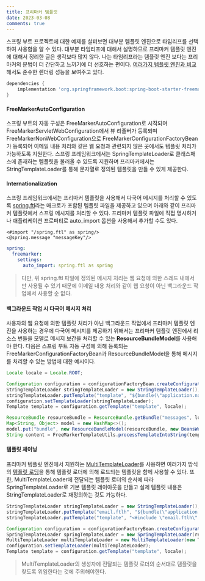 ```yaml
---
title: 프리마커 템플릿
date: 2023-03-08
comments: true
---
```


스프링 부트 프로젝트에 대한 예제를 살펴보면 대부분 템플릿 엔진으로 타임리프를 선택하여 사용함을 알 수 있다. 대부분 타임리프에 대해서 설명하므로 프리마커 템플릿 엔진에 대해서 정리한 글은 생각보다 많지 않다. 나는 타임리프라는 템플릿 엔진 보다는 프리마커의 문법이 더 간단하고 느끼기에 더 선호하는 편이다. [여러가지 템플릿 엔진과 비교](https://github.com/jreijn/spring-comparing-template-engines)해서도 준수한 렌더링 성능을 보여주고 있다.

```gradle
dependencies {
    implementation 'org.springframework.boot:spring-boot-starter-freemarker'
}
```

#### FreeMarkerAutoConfiguration
스프링 부트의 자동 구성은 FreeMarkerAutoConfiguration로 시작되며 FreeMarkerServletWebConfiguration에서 뷰 리졸버가 등록되며 FreeMarkerNonWebConfiguration으로 FreeMarkerConfigurationFactoryBean가 등록되어 이메일 내용 처리와 같은 웹 요청과 관련되지 않은 곳에서도 템플릿 처리가 가능하도록 지원한다. 스프링 프레임워크에서는 SpringTemplateLoader로 클래스패스에 존재하는 템플릿을 불러올 수 있도록 지원하며 프리마커에서는 StringTemplateLoader를 통해 문자열로 정의된 템플릿을 만들 수 있게 제공한다.

#### Internationalization
스프링 프레임워크에서는 프리마커 템플릿을 사용해서 다국어 메시지를 처리할 수 있도록 [spring.ftl](https://github.com/spring-projects/spring-framework/blob/main/spring-webmvc/src/main/resources/org/springframework/web/servlet/view/freemarker/spring.ftl)라는 매크로가 포함된 템플릿 파일을 제공하고 있으며 아래와 같이 프리마커 템플릿에서 스프링 메시지를 처리할 수 있다. 프리마커 템플릿 파일에 직접 명시하거나 애플리케이션 프로퍼티로 auto_import 옵션을 사용해서 추가할 수도 있다.

```ftl index.ftlh
<#import "/spring.ftl" as spring/>
<@spring.message "messageKey"/>
```

```yml application.yml
spring:
  freemarker:
    settings:
      auto_import: spring.ftl as spring
```

> 다만, 위 spring.ftl 파일에 정의된 메시지 처리는 웹 요청에 의한 스레드 내에서만 사용될 수 있기 때문에 이메일 내용 처리와 같이 웹 요청이 아닌 백그라운드 작업에서 사용할 순 없다.

#### 백그라운드 작업 시 다국어 메시지 처리
사용자의 웹 요청에 의한 템플릿 처리가 아닌 백그라운드 작업에서 프리마커 템플릿 엔진을 사용하는 경우에 다국어 메시지를 제공하기 위해서는 프리마커 템플릿 엔진에서 리소스 번들을 모델로 메시지 보간을 처리할 수 있는 **ResourceBundleModel**를 사용해야 한다. 다음은 스프링 부트 자동 구성에 의해 등록되는 FreeMarkerConfigurationFactoryBean과 ResourceBundleModel을 통해 메시지를 처리할 수 있는 방법에 대한 예시이다.

```java
Locale locale = Locale.ROOT;

Configuration configuration = configurationFactoryBean.createConfiguration();
StringTemplateLoader stringTemplateLoader = new StringTemplateLoader();
stringTemplateLoader.putTemplate("template", "${bundle(\"application.name\")}");
configuration.setTemplateLoader(stringTemplateLoader);
Template template = configuration.getTemplate("template", locale);

ResourceBundle resourceBundle = ResourceBundle.getBundle("messages", locale);
Map<String, Object> model = new HashMap<>();
model.put("bundle", new ResourceBundleModel(resourceBundle, new BeansWrapperBuilder(Configuration.DEFAULT_INCOMPATIBLE_IMPROVEMENTS).build()));
String content = FreeMarkerTemplateUtils.processTemplateIntoString(template, model);
```

#### 템플릿 체이닝
프리마커 템플릿 엔진에서 지원하는 [MultiTemplateLoader](https://freemarker.apache.org/docs/api/freemarker/cache/MultiTemplateLoader.html)를 사용하면 여러가지 방식의 [템플릿 로딩](https://freemarker.apache.org/docs/pgui_config_templateloading.html)을 통해 템플릿 로더에 의해 로드되는 템플릿을 함께 사용할 수 있다. 또한, MultiTemplateLoader에 전달되는 템플릿 로더의 순서에 따라 SpringTemplateLoader로 기본 템플릿 레이아웃을 만들고 실제 템플릿 내용은 StringTemplateLoader로 재정의하는 것도 가능하다.

```java
StringTemplateLoader stringTemplateLoader = new StringTemplateLoader();
stringTemplateLoader.putTemplate("email.ftlh", "${bundle(\"application.name\")}");
stringTemplateLoader.putTemplate("template", "<#include \"email.ftlh\" >");

Configuration configuration = configurationFactoryBean.createConfiguration();
SpringTemplateLoader springTemplateLoader = new SpringTemplateLoader(resourceLoader, "classpath:/templates/");
MultiTemplateLoader multiTemplateLoader = new MultiTemplateLoader(new TemplateLoader[]{stringTemplateLoader, springTemplateLoader});
configuration.setTemplateLoader(multiTemplateLoader);
Template template = configuration.getTemplate("template", locale);
```

> MultiTemplateLoader의 생성자에 전달되는 템플릿 로더의 순서대로 템플릿을 찾도록 위임한다는 것에 주의해야한다.

